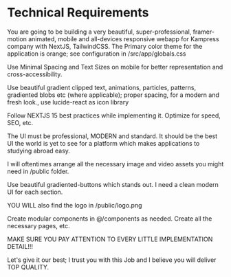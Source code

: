 # Technical Requirements

You are going to be building a very beautiful, super-professional, framer-motion animated, mobile and all-devices responsive webapp for Kampress company with NextJS, TailwindCSS. The Primary color theme for the application is orange; see configuration in /src/app/globals.css

Use Minimal Spacing and Text Sizes on mobile for better representation and cross-accessibility.

Use beautiful gradient clipped text, animations, particles, patterns, gradiented blobs etc (where applicable); proper spacing, for a modern and fresh look., use lucide-react as icon library

Follow NEXTJS 15 best practices while implementing it. Optimize for speed, SEO, etc.

The UI must be professional, MODERN and standard. It should be the best UI the world is yet to see for a platform which makes applications to studying abroad easy.

I will oftentimes arrange all the necessary image and video assets you might need in /public folder.

Use beautiful gradiented-buttons which stands out. I need a clean modern UI for each section.

YOU WILL also find the logo in /public/logo.png

Create modular components in @/components as needed. Create all the necessary pages, etc.

MAKE SURE YOU PAY ATTENTION TO EVERY LITTLE IMPLEMENTATION DETAIL!!!

Let's give it our best; I trust you with this Job and I believe you will deliver TOP QUALITY.